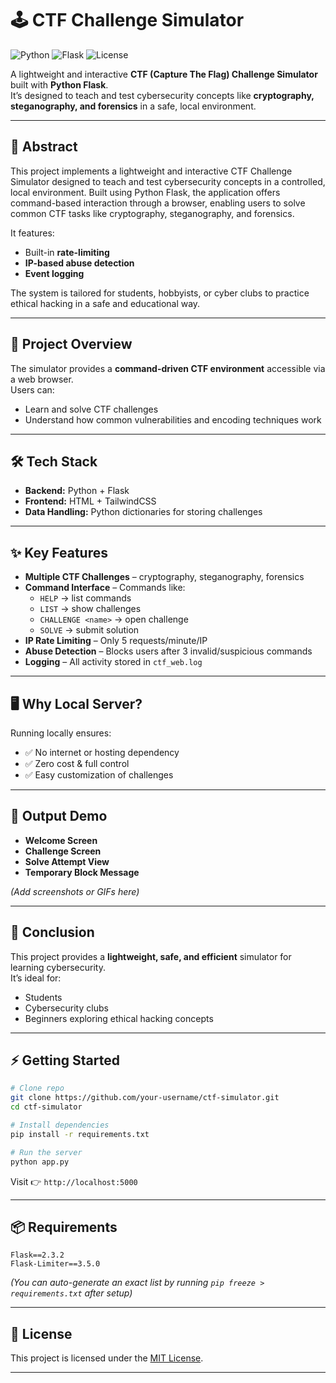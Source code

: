 # 🕹️ CTF Challenge Simulator

![Python](https://img.shields.io/badge/Python-3.8+-blue.svg)
![Flask](https://img.shields.io/badge/Flask-Framework-green.svg)
![License](https://img.shields.io/badge/License-MIT-yellow.svg)

A lightweight and interactive **CTF (Capture The Flag) Challenge Simulator** built with **Python Flask**.  
It’s designed to teach and test cybersecurity concepts like **cryptography, steganography, and forensics** in a safe, local environment.  

---

## 📖 Abstract
This project implements a lightweight and interactive CTF Challenge Simulator designed to teach and test cybersecurity concepts in a controlled, local environment. Built using Python Flask, the application offers command-based interaction through a browser, enabling users to solve common CTF tasks like cryptography, steganography, and forensics.  

It features:
- Built-in **rate-limiting**  
- **IP-based abuse detection**  
- **Event logging**  

The system is tailored for students, hobbyists, or cyber clubs to practice ethical hacking in a safe and educational way.

---

## 🚀 Project Overview
The simulator provides a **command-driven CTF environment** accessible via a web browser.  
Users can:
- Learn and solve CTF challenges  
- Understand how common vulnerabilities and encoding techniques work  

---

## 🛠 Tech Stack
- **Backend:** Python + Flask  
- **Frontend:** HTML + TailwindCSS  
- **Data Handling:** Python dictionaries for storing challenges  

---

## ✨ Key Features
- **Multiple CTF Challenges** – cryptography, steganography, forensics  
- **Command Interface** – Commands like:  
  - `HELP` → list commands  
  - `LIST` → show challenges  
  - `CHALLENGE <name>` → open challenge  
  - `SOLVE` → submit solution  
- **IP Rate Limiting** – Only 5 requests/minute/IP  
- **Abuse Detection** – Blocks users after 3 invalid/suspicious commands  
- **Logging** – All activity stored in `ctf_web.log`  

---

## 🖥️ Why Local Server?
Running locally ensures:
- ✅ No internet or hosting dependency  
- ✅ Zero cost & full control  
- ✅ Easy customization of challenges  

---

## 📸 Output Demo
- **Welcome Screen**  
- **Challenge Screen**  
- **Solve Attempt View**  
- **Temporary Block Message**  

*(Add screenshots or GIFs here)*  

---

## 🏁 Conclusion
This project provides a **lightweight, safe, and efficient** simulator for learning cybersecurity.  
It’s ideal for:
- Students  
- Cybersecurity clubs  
- Beginners exploring ethical hacking concepts  

---

## ⚡ Getting Started

```bash
# Clone repo
git clone https://github.com/your-username/ctf-simulator.git
cd ctf-simulator

# Install dependencies
pip install -r requirements.txt

# Run the server
python app.py
```

Visit 👉 `http://localhost:5000`

---

## 📦 Requirements

```
Flask==2.3.2
Flask-Limiter==3.5.0
```

*(You can auto-generate an exact list by running `pip freeze > requirements.txt` after setup)*

---

## 📜 License
This project is licensed under the [MIT License](LICENSE).

---
